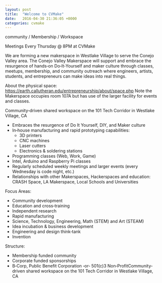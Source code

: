```yaml
---
layout: post
title:  "Welcome to CVMake"
date:   2016-04-30 21:36:05 +0000
categories: cvmake
---
```



community / Membership / Workspace

Meetings Every Thursday @ 8PM at CVMake

We are forming a new makerspace in Westlake Village to serve the Conejo Valley area. The Conejo
Valley Makerspace will support and embrace the resurgence of hands‐on Do‐It‐Yourself and maker
culture through classes, meetups, membership, and community outreach where engineers, artists,
students, and entrepreneurs can make ideas into real things.

About the physical space: https://earth.callutheran.edu/entrepreneurship/about/space.php
Note the Makerspace occupies room 107A but has use of the larger facility for events and classes.

Community‐driven shared workspace on the 101 Tech Corridor in Westlake Village, CA

- Embraces the resurgence of Do It Yourself, DIY, and Maker culture
- In‐house manufacturing and rapid prototyping capabilities:
    - 3D printers
    - CNC machines
    - Laser cutters
    - Electronics & soldering stations
- Programming classes (Web, Work, Game)
- Intel, Arduino and Raspberry Pi classes
- Regularly scheduled weekly meetings and larger events (every Wednesday is code night, etc.)
- Relationships with other Makerspaces, Hackerspaces and education: CRASH Space, LA Makerspace, Local Schools and Universities

Focus Areas:

- Community development
- Education and cross‐training
- Independent research
- Rapid manufacturing
- Science, Technology, Engineering, Math (STEM) and Art (STEAM)
- Idea incubation & business development
- Engineering and design think‐tank
- Invention


Structure:

- Membership funded community
- Corporate funded sponsorships
- B‐Corp, Public Benefit Corporation ‐or‐ 501(c)3 Non‐ProfitCommunity‐driven shared workspace on the 101 Tech Corridor in Westlake Village, CA
